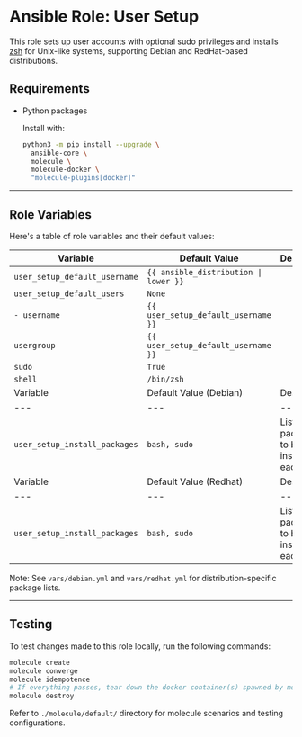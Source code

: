 # Ansible Role: User Setup

This role sets up user accounts with optional sudo privileges and installs
[zsh](https://www.zsh.org/) for Unix-like systems, supporting Debian and
RedHat-based distributions.

## Requirements

- Python packages

  Install with:

  ```bash
  python3 -m pip install --upgrade \
    ansible-core \
    molecule \
    molecule-docker \
    "molecule-plugins[docker]"
  ```

---

## Role Variables

Here's a table of role variables and their default values:

<!--- vars table -->
| Variable | Default Value | Description |
| --- | --- | --- |
| `user_setup_default_username` | `{{ ansible_distribution \| lower }}` |  |
| `user_setup_default_users` | `None` |  |
| `- username` | `{{ user_setup_default_username }}` |  |
| `usergroup` | `{{ user_setup_default_username }}` |  |
| `sudo` | `True` |  |
| `shell` | `/bin/zsh` |  |
| Variable | Default Value (Debian) | Description |
| --- | --- | --- |
| `user_setup_install_packages` | `bash, sudo` | List of packages to be installed for each user |
| Variable | Default Value (Redhat) | Description |
| --- | --- | --- |
| `user_setup_install_packages` | `bash, sudo` | List of packages to be installed for each user |
<!--- end vars table -->

Note: See `vars/debian.yml` and `vars/redhat.yml` for
distribution-specific package lists.

---

## Testing

To test changes made to this role locally, run the following commands:

```bash
molecule create
molecule converge
molecule idempotence
# If everything passes, tear down the docker container(s) spawned by molecule:
molecule destroy
```

Refer to `./molecule/default/` directory for molecule scenarios and testing configurations.
